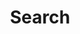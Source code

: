 ---
title: "Search" # in any language you want
layout: "search" # is necessary
# url: "/archive"
# description: "Description for Search"
summary: "search"
placeholder: "Type what are you looking for...."
---